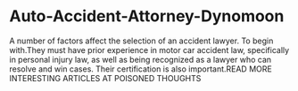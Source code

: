 # Auto-Accident-Attorney-Dynomoon
A number of factors affect the selection of an accident lawyer. To begin with.They must have prior experience in motor car accident law, specifically in personal injury law, as well as being recognized as a lawyer who can resolve and win cases. Their certification is also important.READ MORE INTERESTING ARTICLES AT POISONED THOUGHTS
